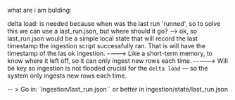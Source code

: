 what are i am bulding:


delta load: 
is needed because when was the last run 'runned', so to solve this we can use a last_run.json, but where should it go?
--> ok, so last_run.json would be a simple local state that will record the last timestamp the ingestion script successfully ran. That is will have the timestamp of the las ok ingestion. 
----> Like a short-term memory, to know where it left off, so it can only ingest new rows each time.
-----> Will be key so ingestion is not flooded crucial for the `delta load` — 
so the system only ingests new rows each time.

-- > Go in: `ingestion/last_run.json`` or better in ingestion/state/last_run.json
